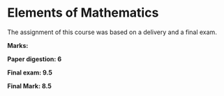 # Elements of Mathematics
The assignment of this course was based on a delivery and a final exam.

**Marks:**

**Paper digestion: 6**

**Final exam: 9.5**

**Final Mark: 8.5**
